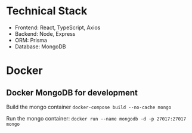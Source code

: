 # Technical Stack

- Frontend: React, TypeScript, Axios
- Backend: Node, Express
- ORM: Prisma
- Database: MongoDB

# Docker

## Docker MongoDB for development

Build the mongo container
`docker-compose build --no-cache mongo`

Run the mongo container:
`docker run --name mongodb -d -p 27017:27017 mongo`